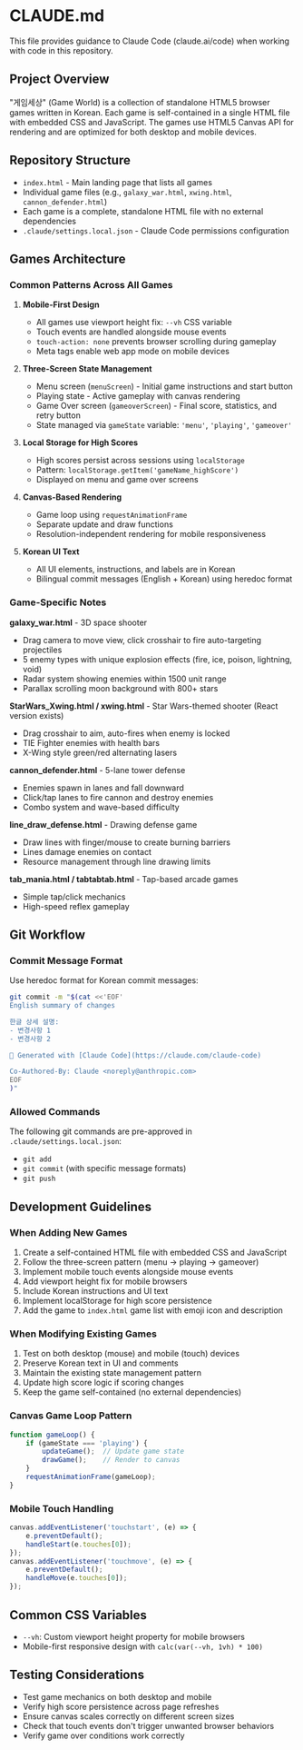 # CLAUDE.md

This file provides guidance to Claude Code (claude.ai/code) when working with code in this repository.

## Project Overview

"게임세상" (Game World) is a collection of standalone HTML5 browser games written in Korean. Each game is self-contained in a single HTML file with embedded CSS and JavaScript. The games use HTML5 Canvas API for rendering and are optimized for both desktop and mobile devices.

## Repository Structure

- `index.html` - Main landing page that lists all games
- Individual game files (e.g., `galaxy_war.html`, `xwing.html`, `cannon_defender.html`)
- Each game is a complete, standalone HTML file with no external dependencies
- `.claude/settings.local.json` - Claude Code permissions configuration

## Games Architecture

### Common Patterns Across All Games

1. **Mobile-First Design**
   - All games use viewport height fix: `--vh` CSS variable
   - Touch events are handled alongside mouse events
   - `touch-action: none` prevents browser scrolling during gameplay
   - Meta tags enable web app mode on mobile devices

2. **Three-Screen State Management**
   - Menu screen (`menuScreen`) - Initial game instructions and start button
   - Playing state - Active gameplay with canvas rendering
   - Game Over screen (`gameoverScreen`) - Final score, statistics, and retry button
   - State managed via `gameState` variable: `'menu'`, `'playing'`, `'gameover'`

3. **Local Storage for High Scores**
   - High scores persist across sessions using `localStorage`
   - Pattern: `localStorage.getItem('gameName_highScore')`
   - Displayed on menu and game over screens

4. **Canvas-Based Rendering**
   - Game loop using `requestAnimationFrame`
   - Separate update and draw functions
   - Resolution-independent rendering for mobile responsiveness

5. **Korean UI Text**
   - All UI elements, instructions, and labels are in Korean
   - Bilingual commit messages (English + Korean) using heredoc format

### Game-Specific Notes

**galaxy_war.html** - 3D space shooter
- Drag camera to move view, click crosshair to fire auto-targeting projectiles
- 5 enemy types with unique explosion effects (fire, ice, poison, lightning, void)
- Radar system showing enemies within 1500 unit range
- Parallax scrolling moon background with 800+ stars

**StarWars_Xwing.html / xwing.html** - Star Wars-themed shooter (React version exists)
- Drag crosshair to aim, auto-fires when enemy is locked
- TIE Fighter enemies with health bars
- X-Wing style green/red alternating lasers

**cannon_defender.html** - 5-lane tower defense
- Enemies spawn in lanes and fall downward
- Click/tap lanes to fire cannon and destroy enemies
- Combo system and wave-based difficulty

**line_draw_defense.html** - Drawing defense game
- Draw lines with finger/mouse to create burning barriers
- Lines damage enemies on contact
- Resource management through line drawing limits

**tab_mania.html / tabtabtab.html** - Tap-based arcade games
- Simple tap/click mechanics
- High-speed reflex gameplay

## Git Workflow

### Commit Message Format

Use heredoc format for Korean commit messages:

```bash
git commit -m "$(cat <<'EOF'
English summary of changes

한글 상세 설명:
- 변경사항 1
- 변경사항 2

🤖 Generated with [Claude Code](https://claude.com/claude-code)

Co-Authored-By: Claude <noreply@anthropic.com>
EOF
)"
```

### Allowed Commands

The following git commands are pre-approved in `.claude/settings.local.json`:
- `git add`
- `git commit` (with specific message formats)
- `git push`

## Development Guidelines

### When Adding New Games

1. Create a self-contained HTML file with embedded CSS and JavaScript
2. Follow the three-screen pattern (menu → playing → gameover)
3. Implement mobile touch events alongside mouse events
4. Add viewport height fix for mobile browsers
5. Include Korean instructions and UI text
6. Implement localStorage for high score persistence
7. Add the game to `index.html` game list with emoji icon and description

### When Modifying Existing Games

1. Test on both desktop (mouse) and mobile (touch) devices
2. Preserve Korean text in UI and comments
3. Maintain the existing state management pattern
4. Update high score logic if scoring changes
5. Keep the game self-contained (no external dependencies)

### Canvas Game Loop Pattern

```javascript
function gameLoop() {
    if (gameState === 'playing') {
        updateGame();  // Update game state
        drawGame();    // Render to canvas
    }
    requestAnimationFrame(gameLoop);
}
```

### Mobile Touch Handling

```javascript
canvas.addEventListener('touchstart', (e) => {
    e.preventDefault();
    handleStart(e.touches[0]);
});
canvas.addEventListener('touchmove', (e) => {
    e.preventDefault();
    handleMove(e.touches[0]);
});
```

## Common CSS Variables

- `--vh`: Custom viewport height property for mobile browsers
- Mobile-first responsive design with `calc(var(--vh, 1vh) * 100)`

## Testing Considerations

- Test game mechanics on both desktop and mobile
- Verify high score persistence across page refreshes
- Ensure canvas scales correctly on different screen sizes
- Check that touch events don't trigger unwanted browser behaviors
- Verify game over conditions work correctly
